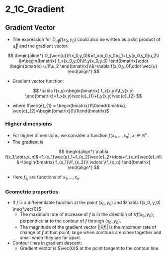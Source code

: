 # 2_1C_Gradient

## Gradient Vector

- The expression for $D_{\vec{u}}f(x_0,y_0)$ could also be written as a dot product of $\vec{u}$ and the gradient vector:

$$
\begin{align*}
D_{\vec{u}}f(x_0,y_0)&=f_x(x_0,y_0)u_1+f_y(x_0,y_0)u_2\\
&=\begin{bmatrix}
f_x(x_0,y_0)\\f_y(x_0,y_0)
\end{bmatrix}\cdot \begin{bmatrix}
u_1\\u_2
\end{bmatrix}\\&=\nabla f(x_0,y_0)\cdot \vec{u}
\end{align*}
$$

- Gradient vector function:

$$
\nabla f(x,y)=\begin{bmatrix}
f_x(x,y)\\f_y(x,y)
\end{bmatrix}=f_x(x,y)\vec{e}_{1}+f_y(x,y)\vec{e}_{2}
$$

- where $\vec{e}_{1} = \begin{bmatrix}1\\0\end{bmatrix}, \vec{e}_{2}=\begin{bmatrix}0\\1\end{bmatrix}$

### Higher dimensions

- For higher dimensions, we consider a function $f(x_1,\dots,x_n)$, $x_i\in\mathbb{R}^n$.
- The gradient is

$$
\begin{align*}
\nabla f(x_1,\dots,x_n)&=f_{x_1}\vec{e}_1+f_{x_2}\vec{e}_2+\dots+f_{x_n}\vec{e}_n\\
&=\begin{bmatrix}
f_{x_1}\\f_{x_2}\\ \vdots \\f_{x_n}
\end{bmatrix}
\end{align*}
$$

- Here $f_{x_{i}}$ are functions of $x_{1},\dots,x_n$.

### Geometric properties

- If $f$ is a differentiable function at the point $(x_0, y_0)$ and $\nabla f(x_0, y_0) \neq \vec{0}$
  - The maximum rate of increase of $f$ is in the direction of $\nabla f(x_0, y_0)$, perpendicular to the contour of $f$ through $(x_0, y_0)$.
  - The magnitude of the gradient vector $||\nabla f||$ is the maximum rate of change of $f$ at that point, large when contours are close together and small when they are far apart.
- Contour lines in gradient descent:
  - Gradient vector is $\vec{0}$ at the point tangent to the contour line.
